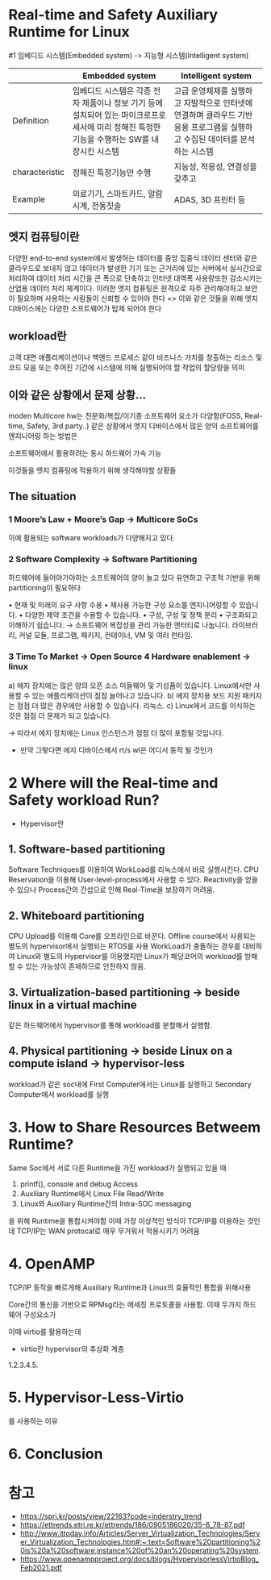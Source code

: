 #  Real-time and Safety Auxiliary Runtime for Linux

#1 임베디드 시스템(Embedded system) -> 지능형 시스템(Intelligent system)


|                |Embedded system                |Intelligent system           |
|----------------|-------------------------------|-----------------------------|
|Definition      |임베디드 시스템은 각종 전자 제품이나 정보 기기 등에 설치되어 있는 마이크로프로세서에 미리 정해진 특정한 기능을 수행하는 SW를 내장시킨 시스템            |고급 운영체제를 실행하고 자발적으로 인터넷에 연결하며 클라우드 기반 응용 프로그램을 실행하고 수집된 데이터를 분석하는 시스템            |
|characteristic  |정해진 특정기능만 수행            |지능성, 적응성, 연결성을 갖추고            |
|Example         | 의료기기, 스마트카드, 알람시계, 전동칫솔|ADAS, 3D 프린터 등            |  

## 엣지 컴퓨팅이란
 
 다양한 end-to-end system에서 발생하는 데이터를 중앙 집중식 데이터 센터와 같은 클라우드로 보내지 않고 데이터가 발생한 기기 또는 근거리에 있는 서버에서 실시간으로 처리하여 데이터 처리 시간을 큰 폭으로 단축하고 인터넷 대역폭 사용량또한 감소시키는 산업용 데이터 처리 체계이다. 이러한 엣지 컴퓨팅은 원격으로 자주 관리해야하고 보안이 필요하며 사용하는 사람들이 신뢰할 수 있어야 한다 => 이와 같은 것들을 위해 엣지 디바이스에는 다양한 소프트웨어가 탑제 되어야 한다

## workload란 

고객 대면 애플리케이션이나 백엔드 프로세스 같이 비즈니스 가치를 창출하는 리소스 및 코드 모음 또는
주어진 기간에 시스템에 의해 실행되어야 할 작업의 할당량을 의미

## 이와 같은 상황에서 문제 상황...

moden Multicore hw는 전문화/복잡/이기종
소프트웨어 요소가 다양함(FOSS, Real-time, Safety, 3rd party..) 같은 상황에서 엣지 디바이스에서 많은 양의 소프트웨어를 엔지니어링 하는 방법은

소프트웨어에서 활용하려는 동시 하드웨어 가속 기능

이것들을 엣지 컴퓨팅에 적용하기 위해 생각해야할 상황들

## The situation

### 1  Moore’s Law +  Moore’s Gap -> Multicore SoCs
이에 활용되는 software workloads가 다양해지고 있다.

### 2 Software Complexity -> Software Partitioning

하드웨어에 들어야가야하는 소프트웨어의 양이 늘고 있다 유연하고 구조적 기반을 위해 partitioning이 필요하다

• 현재 및 미래의 요구 사항 수용
• 재사용 가능한 구성 요소를 엔지니어링할 수 있습니다.
• 다양한 제약 조건을 수용할 수 있습니다.
• 구성, 구성 및 정책 분리
• 구조화되고 이해하기 쉽습니다.
→ 소프트웨어 복잡성을 관리 가능한 엔터티로 나눕니다.
라이브러리, 커널 모듈, 프로그램, 패키지,
컨테이너, VM 및 여러 런타임.

### 3 Time To Market -> Open Source 4 Hardware enablement -> linux

a) 에지 장치에는 많은 양의 오픈 소스 미들웨어 및 기성품이 있습니다.
Linux에서만 사용할 수 있는 애플리케이션이 점점 늘어나고 있습니다.
b) 에지 장치용 보드 지원 패키지는 점점 더 많은 경우에만 사용할 수 있습니다.
리눅스.
c) Linux에서 코드를 이식하는 것은 점점 더 문제가 되고 있습니다.


→ 따라서 에지 장치에는 Linux 인스턴스가 점점 더 많이 포함될 것입니다.
- 만약 그렇다면 에지 디바이스에서 rt/s wl은 어디서 동작 될 것인가

# 2 Where will the Real-time and Safety workload Run?

- Hypervisor란

## 1. Software-based partitioning  

Software Techniques를 이용하여 WorkLoad를 리눅스에서 바로 실행시킨다.
CPU Reservation을 이용해 User-level-process에서 사용할 수 있다.
Reactivity을 얻을 수 있으나 Process간의 간섭으로 인해 Real-Time을 보장하기 어려움. 

## 2. Whiteboard partitioning

CPU Upload를 이용해 Core를 오프라인으로 바꾼다.
Offline course에서 사용되는 별도의 hypervisor에서 실행되는 RTOS를 사용
WorkLoad가 충돌하는 경우를 대비하여 Linux와 별도의 Hypervisor를 이용했지만 
Linux가 해당코어의 workload를 방해할 수 있는 가능성이 존재하므로 안전하지 않음.

## 3. Virtualization-based partitioning -> beside linux in a virtual machine

같은 하드웨어에서 hypervisor를 통해 workload를 분할해서 실행함.

## 4. Physical partitioning -> beside Linux on a compute island -> hypervisor-less

workload가 같은 soc내에 First Computer에서는 Linux를 실행하고
Secondary Computer에서 workload를 실행


# 3. How to Share Resources Betweem Runtime?

Same Soc에서 서로 다른 Runtime을 가진 workload가 실행되고 있을 때

1. printf(), console and debug Access
2. Auxiliary Runtime에서 Linux File Read/Write
3. Linux와 Auxiliary Runtime간의 Intra-SOC messaging

을 위해 Runtime을 통합시켜야함 이때 가장 이상적인 방식이 TCP/IP를 이용하는 것인데
TCP/IP는 WAN protocal로 매우 무거워서 적용시키기 어려움

# 4. OpenAMP

TCP/IP 동작을 빠르게해 Auxiliary Runtime과 Linux의 효율적인 통합을 위해사용

Core간의 통신을 기반으로 RPMsg라는 메세징 프로토콜을 사용함. 이때 두가지 하드웨어 구성요소가 


이때 virtio를 활용하는데
- virtio란
hypervisor의 추상화 계층

1.2.3.4.5.

# 5. Hypervisor-Less-Virtio
를 사용하는 이유

# 6. Conclusion

# 참고
- https://spri.kr/posts/view/22163?code=inderstry_trend
- https://ettrends.etri.re.kr/ettrends/186/0905186020/35-6_78-87.pdf
- http://www.ittoday.info/Articles/Server_Virtualization_Technologies/Server_Virtualization_Technologies.htm#:~:text=Software%20partitioning%20is%20a%20software,instance%20of%20an%20operating%20system.
- https://www.openampproject.org/docs/blogs/HypervisorlessVirtioBlog_Feb2021.pdf
